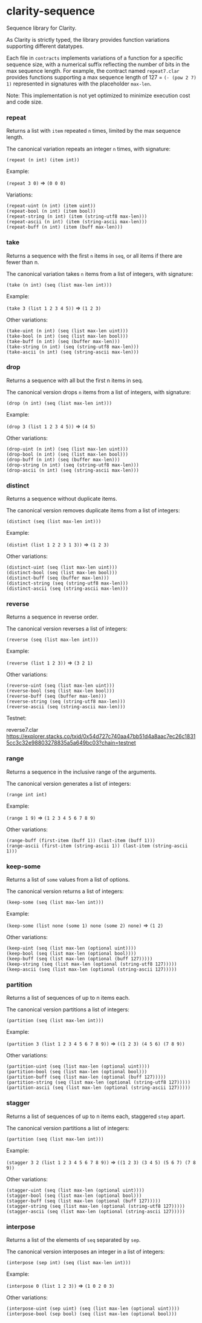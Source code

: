 # clarity-sequence

Sequence library for Clarity.

As Clarity is strictly typed, the library provides function variations supporting different datatypes.

Each file in `contracts` implements variations of a function for a specific sequence size, with 
a numerical suffix reflecting the number of bits in the max sequence length. For example, the contract 
named `repeat7.clar` provides functions supporting a max sequence length of 127 = `(- (pow 2 7) 1)`
represented in signatures with the placeholder `max-len`.

Note: This implementation is not yet optimized to minimize execution cost and code size. 

### repeat

Returns a list with `item` repeated `n` times, limited by the max sequence length.

The canonical variation repeats an integer `n` times, with signature:

```clarity
(repeat (n int) (item int))
```

Example:

`(repeat 3 0)` => `(0 0 0)`

Variations:

```clarity
(repeat-uint (n int) (item uint))
(repeat-bool (n int) (item bool))
(repeat-string (n int) (item (string-utf8 max-len)))
(repeat-ascii (n int) (item (string-ascii max-len)))
(repeat-buff (n int) (item (buff max-len)))
```

### take 

Returns a sequence with the first `n` items in `seq`, or all items if there are fewer than n.

The canonical variation takes `n` items from a list of integers, with signature:

```clarity
(take (n int) (seq (list max-len int)))
```

Example:

`(take 3 (list 1 2 3 4 5))` => `(1 2 3)`

Other variations:

```clarity
(take-uint (n int) (seq (list max-len uint)))
(take-bool (n int) (seq (list max-len bool)))
(take-buff (n int) (seq (buffer max-len)))
(take-string (n int) (seq (string-utf8 max-len)))
(take-ascii (n int) (seq (string-ascii max-len)))
```

### drop

Returns a sequence with all but the first n items in seq.

The canonical version drops `n` items from a list of integers, with signature:

```clarity
(drop (n int) (seq (list max-len int)))
```

Example:

`(drop 3 (list 1 2 3 4 5))` => `(4 5)`

Other variations:

```clarity
(drop-uint (n int) (seq (list max-len uint)))
(drop-bool (n int) (seq (list max-len bool)))
(drop-buff (n int) (seq (buffer max-len)))
(drop-string (n int) (seq (string-utf8 max-len)))
(drop-ascii (n int) (seq (string-ascii max-len)))
```

### distinct 

Returns a sequence without duplicate items.

The canonical version removes duplicate items from a list of integers:

```clarity
(distinct (seq (list max-len int)))
```

Example:

`(distint (list 1 2 2 3 1 3))` => `(1 2 3)`

Other variations:

```clarity
(distinct-uint (seq (list max-len uint)))
(distinct-bool (seq (list max-len bool)))
(distinct-buff (seq (buffer max-len)))
(distinct-string (seq (string-utf8 max-len)))
(distinct-ascii (seq (string-ascii max-len)))
```

### reverse 

Returns a sequence in reverse order.

The canonical version reverses a list of integers:

```clarity
(reverse (seq (list max-len int)))
```

Example:

`(reverse (list 1 2 3))` => `(3 2 1)`

Other variations:

```clarity
(reverse-uint (seq (list max-len uint)))
(reverse-bool (seq (list max-len bool)))
(reverse-buff (seq (buffer max-len)))
(reverse-string (seq (string-utf8 max-len)))
(reverse-ascii (seq (string-ascii max-len)))
```

Testnet:

reverse7.clar  
https://explorer.stacks.co/txid/0x54d727c740aa47bb51d4a8aac7ec26c18315cc3c32e98803278835a5a649bc03?chain=testnet

### range

Returns a sequence in the inclusive range of the arguments.

The canonical version generates a list of integers:

```clarity
(range int int)
```

Example:

`(range 1 9)` => `(1 2 3 4 5 6 7 8 9)`

Other variations:

```clarity
(range-buff (first-item (buff 1)) (last-item (buff 1)))
(range-ascii (first-item (string-ascii 1)) (last-item (string-ascii 1)))
```

### keep-some

Returns a list of `some` values from a list of options.

The canonical version returns a list of integers:

```clarity
(keep-some (seq (list max-len int)))
```

Example:

`(keep-some (list none (some 1) none (some 2) none)` => `(1 2)`

Other variations:

```clarity
(keep-uint (seq (list max-len (optional uint))))
(keep-bool (seq (list max-len (optional bool))))
(keep-buff (seq (list max-len (optional (buff 127)))))
(keep-string (seq (list max-len (optional (string-utf8 127)))))
(keep-ascii (seq (list max-len (optional (string-ascii 127)))))
```

### partition

Returns a list of sequences of up to n items each.

The canonical version partitions a list of integers:

```clarity
(partition (seq (list max-len int)))
```

Example:

`(partition 3 (list 1 2 3 4 5 6 7 8 9))` => `((1 2 3) (4 5 6) (7 8 9))`

Other variations:

```clarity
(partition-uint (seq (list max-len (optional uint))))
(partition-bool (seq (list max-len (optional bool)))
(partition-buff (seq (list max-len (optional (buff 127)))))
(partition-string (seq (list max-len (optional (string-utf8 127)))))
(partition-ascii (seq (list max-len (optional (string-ascii 127)))))
```

### stagger

Returns a list of sequences of up to n items each, staggered `step` apart.

The canonical version partitions a list of integers:

```clarity
(partition (seq (list max-len int)))
```

Example:

`(stagger 3 2 (list 1 2 3 4 5 6 7 8 9))` => `((1 2 3) (3 4 5) (5 6 7) (7 8 9))`

Other variations:

```clarity
(stagger-uint (seq (list max-len (optional uint))))
(stagger-bool (seq (list max-len (optional bool)))
(stagger-buff (seq (list max-len (optional (buff 127)))))
(stagger-string (seq (list max-len (optional (string-utf8 127)))))
(stagger-ascii (seq (list max-len (optional (string-ascii 127)))))
```

### interpose

Returns a list of the elements of `seq` separated by `sep`.

The canonical version interposes an integer in a list of integers:

```clarity
(interpose (sep int) (seq (list max-len int)))
```

Example:

`(interpose 0 (list 1 2 3))` => `(1 0 2 0 3)`

Other variations:

```clarity
(interpose-uint (sep uint) (seq (list max-len (optional uint))))
(interpose-bool (sep bool) (seq (list max-len (optional bool)))
```
